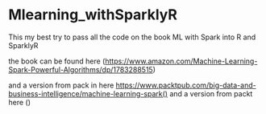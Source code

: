 # Mlearning_withSparklyR
This my best try to pass all the code on the book ML with Spark into R and SparklyR

the book can be found here (https://www.amazon.com/Machine-Learning-Spark-Powerful-Algorithms/dp/1783288515)

and a version from pack in here https://www.packtpub.com/big-data-and-business-intelligence/machine-learning-spark()
and a version from packt here ()
